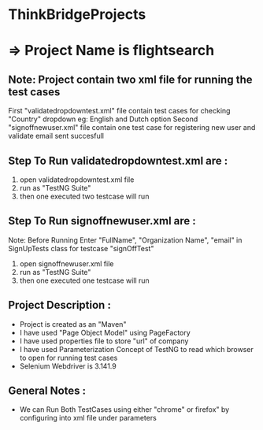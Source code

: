 # ThinkBridgeProjects
=> Project Name is flightsearch
========================
Note: Project contain two xml file for running the test cases
--------------------------------------------------------------
First "validatedropdowntest.xml" file contain test cases for checking "Country" dropdown eg: English and Dutch option
Second "signoffnewuser.xml" file contain one test case for registering new user and validate email sent succesfull

Step To Run validatedropdowntest.xml are : 
------------------------------------------
1. open validatedropdowntest.xml file
2. run as "TestNG Suite"
3. then one executed two testcase will run

Step To Run signoffnewuser.xml are : 
------------------------------------
Note: Before Running Enter "FullName", "Organization Name", "email" in SignUpTests class for testcase "signOffTest"
1. open signoffnewuser.xml file
2. run as "TestNG Suite"
3. then one executed one testcase will run

Project Description :
---------------------------
* Project is created as an "Maven" 
* I have used "Page Object Model" using PageFactory
* I have used properties file to store "url" of company
* I have used Parameterization Concept of TestNG to read which browser to open for running test cases
* Selenium Webdriver is  3.141.9 

General Notes : 
---------------------
* We can Run Both TestCases using either "chrome" or firefox" by configuring into xml file under parameters

